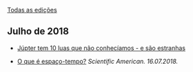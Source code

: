 [Todas as edições](https://github.com/profofreitas/magazine)

## Julho de 2018
* [Júpter tem 10 luas que não conhecíamos - e são estranhas](https://github.com/profofreitas/magazine/blob/master/201807/o-que-e-espacotempo.md)

* [O que é espaço-tempo?](https://github.com/profofreitas/magazine/blob/master/201807/o-que-e-espacotempo.md) *Scientific American. 16.07.2018.*

